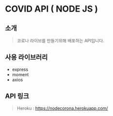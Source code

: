 # COVID API ( NODE JS )

## 소개
> 코로나 라이브를 만들기위해 배포하는 API입니다.

## 사용 라이브러리
+ express
+ moment
+ axios

## API 링크
> Heroku : https://nodecorona.herokuapp.com/
